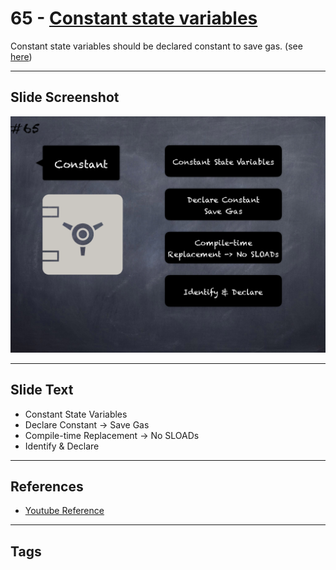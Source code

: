 # 65 - [Constant state variables](Constant%20state%20variables.md)
Constant state variables should be declared constant to save gas. (see [here](https://github.com/crytic/slither/wiki/Detector-Documentation#state-variables-that-could-be-declared-constant))

___
## Slide Screenshot
![065.png](../../images/4.%20Pitfalls%20and%20Best%20Practices%20101/065.png)
___
## Slide Text
- Constant State Variables
- Declare Constant -> Save Gas
- Compile-time Replacement -> No SLOADs
- Identify & Declare
___
## References
- [Youtube Reference](https://youtu.be/byA3MLLiKMM?t=244)
___
## Tags